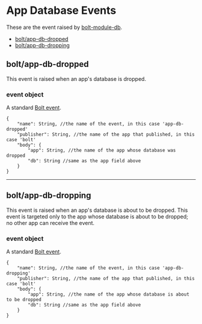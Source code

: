 # App Database Events

These are the event raised by [bolt-module-db](/bolt-module-db.md).

* [bolt/app-db-dropped](#boltapp-db-dropped)
* [bolt/app-db-dropping](#boltapp-db-dropping)

## bolt/app-db-dropped

This event is raised when an app's database is dropped.

### event object

A standard [Bolt event](/bolt-event.md).

```
{
    "name": String, //the name of the event, in this case 'app-db-dropped'
    "publisher": String, //the name of the app that published, in this case 'bolt'
    "body": {
        "app": String, //the name of the app whose database was dropped
        "db": String //same as the app field above
    }
}
```

---

## bolt/app-db-dropping

This event is raised when an app's database is about to be dropped. This event is targeted only to the app whose database is about to be dropped; no other app can receive the event.

### event object

A standard [Bolt event](/bolt-event.md).

```
{
    "name": String, //the name of the event, in this case 'app-db-dropping'
    "publisher": String, //the name of the app that published, in this case 'bolt'
    "body": {
        "app": String, //the name of the app whose database is about to be dropped
        "db": String //same as the app field above
    }
}
```



